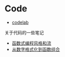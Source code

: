 # Code

- [codelab](https://bencode.github.io/code)

关于代码的一些笔记

- [函数式编程风格和流](https://bencode.github.io/code/notebooks/index.html?path=functional-and-stream.ipynb)
- [从数字格式化到函数组合](https://bencode.github.io/code/notebooks/index.html?path=format-number.ipynb)
